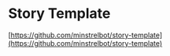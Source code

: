 # Story Template

[https://github.com/minstrelbot/story-template](https://github.com/minstrelbot/story-template)
